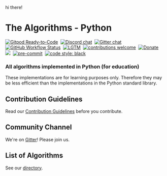 hi there!

# The Algorithms - Python
[![Gitpod Ready-to-Code](https://img.shields.io/badge/Gitpod-Ready--to--Code-blue?logo=gitpod&style=flat-square)](https://gitpod.io/#https://github.com/TheAlgorithms/Python)&nbsp;
[![Discord chat](https://img.shields.io/discord/808045925556682782.svg?logo=discord&colorB=7289DA&style=flat-square)](https://discord.gg/c7MnfGFGa6)&nbsp;
[![Gitter chat](https://img.shields.io/badge/Chat-Gitter-ff69b4.svg?label=Chat&logo=gitter&style=flat-square)](https://gitter.im/TheAlgorithms)&nbsp;
[![GitHub Workflow Status](https://img.shields.io/github/workflow/status/TheAlgorithms/Python/build?label=CI&logo=github&style=flat-square)](https://github.com/TheAlgorithms/Python/actions)&nbsp;
[![LGTM](https://img.shields.io/lgtm/alerts/github/TheAlgorithms/Python.svg?label=LGTM&logo=LGTM&style=flat-square)](https://lgtm.com/projects/g/TheAlgorithms/Python/alerts)&nbsp;
[![contributions welcome](https://img.shields.io/static/v1.svg?label=Contributions&message=Welcome&color=0059b3&style=flat-square)](https://github.com/TheAlgorithms/Python/blob/master/CONTRIBUTING.md)&nbsp;
[![Donate](https://img.shields.io/badge/Donate-PayPal-green.svg?logo=paypal&style=flat-square)](https://www.paypal.me/TheAlgorithms/100)&nbsp;
![](https://img.shields.io/github/repo-size/TheAlgorithms/Python.svg?label=Repo%20size&style=flat-square)&nbsp;
[![pre-commit](https://img.shields.io/badge/pre--commit-enabled-brightgreen?logo=pre-commit&logoColor=white&style=flat-square)](https://github.com/pre-commit/pre-commit)&nbsp;
[![code style: black](https://img.shields.io/static/v1?label=code%20style&message=black&color=black&style=flat-square)](https://github.com/psf/black)&nbsp;
<!--[![Tested on Python 3.8](https://img.shields.io/badge/Tested%20-Python%203.8-blue.svg?logo=python&style=flat-square)](https://www.python.org/downloads) &nbsp;-->

### All algorithms implemented in Python (for education)

These implementations are for learning purposes only. Therefore they may be less efficient than the implementations in the Python standard library.

## Contribution Guidelines

Read our [Contribution Guidelines](CONTRIBUTING.md) before you contribute.

## Community Channel

We're on [Gitter](https://gitter.im/TheAlgorithms)!  Please join us.

## List of Algorithms

See our [directory](DIRECTORY.md).
